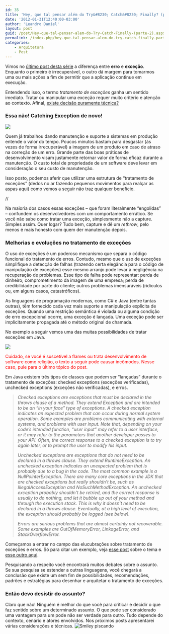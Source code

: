 ```yaml
---
id: 35
title: 'Hey, que tal pensar além do Try&#8230; Catch&#8230; Finally? (parte 2)'
date: '2012-01-31T12:40:00-03:00'
author: 'Leandro Daniel'
layout: post
guid: /post/Hey-que-tal-pensar-alem-do-Try-Catch-Finally-(parte-2).aspx
permalink: /index.php/hey-que-tal-pensar-alem-do-try-catch-finally-parte-2/
categories:
    - Arquitetura
    - Post
---
```


Vimos no [último post desta série](http://www.leandrodaniel.com/post/Hey-que-tal-pensar-alem-do-Try-Catch-Finally) a diferença entre **erro** e **exceção**. Enquanto o primeiro é irrecuperável, o outro dá margem para tomarmos uma ou mais ações a fim de permitir que a aplicação continue em execução.

Entendendo isso, o termo *tratamento de exceções* ganha um sentido imediato. Tratar ou manipular uma exceção requer muito critério e atenção ao contexto. Afinal, [existe decisão puramente técnica?](http://www.leandrodaniel.com/post/Em-arquitetura-existe-decisao-puramente-tecnica)

### Essa não! Catching Exception de novo!

![](http://leandrodaniel.com/pics/timer.png)

Quem já trabalhou dando manutenção e suporte a sistemas em produção entende o valor do tempo. Poucos minutos bastam para desgastar (às vezes de forma irrecuperável) a imagem de um produto em caso de atraso na correção de um erro. Grande parte das boas práticas de desenvolvimento visam justamente retornar valor de forma eficaz durante a manutenção. O custo total de propriedade de um software deve levar em consideração o seu custo de manutenção.

Isso posto, podemos aferir que utilizar uma estrutura de “tratamento de exceções” (dedos no ar fazendo pequenos movimentos para realçar as aspas aqui) como vemos a seguir não traz qualquer benefício.

<script src="https://gist.github.com/1710218.js" type="text/javascript">// </script>

//

Na maioria dos casos essas exceções – que foram literalmente “engolidas” – confundem os desenvolvedores com um comportamento errático. Se você não sabe como tratar uma exceção, simplesmente não a capture. Simples assim. Quer logar? Tudo bem, capture e dê um *rethrow*, pelo menos é mais honesto com quem der manutenção depois.

### Melhorias e evoluções no tratamento de exceções

O uso de exceções é um poderoso mecanismo que separa o código funcional do tratamento de erros. Contudo, mesmo que o uso de exceções simplifique a detecção de falhas (trazendo certa elegância para o código de manipulação de exceções) esse mesmo arranjo pode levar à negligência na recuperação de problemas. Esse tipo de falha pode representar: perda de dinheiro; comprometimento da imagem de uma empresa; perda de credibilidade por parte do cliente; outros problemas imensuráveis (ridículos ou, em alguns casos, catastróficos).

As linguagens de programação modernas, como C# e Java (entre tantas outras), têm fornecido cada vez mais suporte a manipulação explícita de exceções. Quando uma restrição semântica é violada ou alguma condição de erro excepcional ocorre, uma exceção é lançada. Uma exceção pode ser implicitamente propagada até o método original de chamada.

No exemplo a seguir vemos uma das muitas possibilidades de tratar exceções em Java.

<script src="https://gist.github.com/1677933.js?file=ExceptionSample.java" type="text/javascript"></script>

![](http://leandrodaniel.com/pics/stophand.png)

<span style="color: #ff0000;">Cuidado, se você é suscetível a flames ou trata desenvolvimento de software como religião, o texto a seguir pode causar incômodos. Nesse caso, pule para o último tópico do post.</span>

Em Java existem três tipos de classes que podem ser “lançadas” durante o tratamento de exceções: checked exceptions (exceções verificadas), unchecked exceptions (exceções não verificadas), e erros.

> *Checked exceptions are exceptions that must be declared in the throws clause of a method. They extend Exception and are intended to be an “in your face” type of exceptions. A checked exception indicates an expected problem that can occur during normal system operation. Some examples are problems communicating with external systems, and problems with user input. Note that, depending on your code’s intended function, “user input” may refer to a user interface, or it may refer to the parameters that another developer passes to your API. Often, the correct response to a checked exception is to try again later, or to prompt the user to modify his input.*
> 
> *Unchecked exceptions are exceptions that do not need to be declared in a throws clause. They extend RuntimeException. An unchecked exception indicates an unexpected problem that is probably due to a bug in the code. The most common example is a NullPointerException. There are many core exceptions in the JDK that are checked exceptions but really shouldn’t be, such as IllegalAccessException and NoSuchMethodException. An unchecked exception probably shouldn’t be retried, and the correct response is usually to do nothing, and let it bubble up out of your method and through the execution stack. This is why it doesn’t need to be declared in a throws clause. Eventually, at a high level of execution, the exception should probably be logged (see below).*
> 
> *Errors are serious problems that are almost certainly not recoverable. Some examples are OutOfMemoryError, LinkageError, and StackOverflowError.*

Começamos a entrar no campo das elucubrações sobre tratamento de exceções e erros. Só para citar um exemplo, veja [esse post](http://tutorials.jenkov.com/java-exception-handling/checked-or-unchecked-exceptions.html) sobre o tema e [esse outro aqui](http://www.javapractices.com/topic/TopicAction.do?Id=129).

Pesquisando a respeito você encontrará muitos debates sobre o assunto. Se sua pesquisa se estender a outras linguagens, você chegará a conclusão que existe um sem fim de possibilidades, recomendações, padrões e estratégias para desenhar e arquitetar o tratamento de exceções.

### Então devo desistir do assunto?

Claro que não! Ninguém é melhor do que você para criticar e decidir o que faz sentido sobre um determinado assunto. O que pode ser considerado uma vantagem para um pode não ser verdade para outro. Tudo depende do contexto, cenário e atores envolvidos. Nos próximos posts apresentarei várias considerações e técnicas. ![Smiley piscando](http://leandrodaniel.com/pics/wlEmoticon-winkingsmile_1.png)